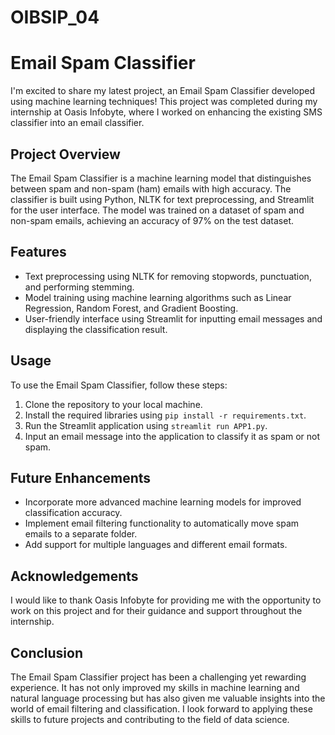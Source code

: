 # OIBSIP_04


# Email Spam Classifier

I'm excited to share my latest project, an Email Spam Classifier developed using machine learning techniques! This project was completed during my internship at Oasis Infobyte, where I worked on enhancing the existing SMS classifier into an email classifier.

## Project Overview

The Email Spam Classifier is a machine learning model that distinguishes between spam and non-spam (ham) emails with high accuracy. The classifier is built using Python, NLTK for text preprocessing, and Streamlit for the user interface. The model was trained on a dataset of spam and non-spam emails, achieving an accuracy of 97% on the test dataset.

## Features

- Text preprocessing using NLTK for removing stopwords, punctuation, and performing stemming.
- Model training using machine learning algorithms such as Linear Regression, Random Forest, and Gradient Boosting.
- User-friendly interface using Streamlit for inputting email messages and displaying the classification result.

## Usage

To use the Email Spam Classifier, follow these steps:

1. Clone the repository to your local machine.
2. Install the required libraries using `pip install -r requirements.txt`.
3. Run the Streamlit application using `streamlit run APP1.py`.
4. Input an email message into the application to classify it as spam or not spam.

## Future Enhancements

- Incorporate more advanced machine learning models for improved classification accuracy.
- Implement email filtering functionality to automatically move spam emails to a separate folder.
- Add support for multiple languages and different email formats.

## Acknowledgements

I would like to thank Oasis Infobyte for providing me with the opportunity to work on this project and for their guidance and support throughout the internship.

## Conclusion

The Email Spam Classifier project has been a challenging yet rewarding experience. It has not only improved my skills in machine learning and natural language processing but has also given me valuable insights into the world of email filtering and classification. I look forward to applying these skills to future projects and contributing to the field of data science.


